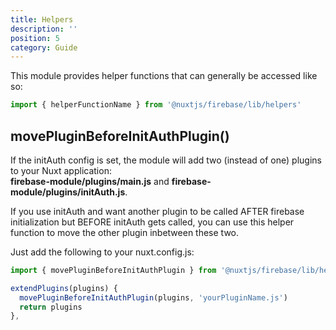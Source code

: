 ```yaml
---
title: Helpers
description: ''
position: 5
category: Guide
---
```


This module provides helper functions that can generally be accessed like so:

```js
import { helperFunctionName } from '@nuxtjs/firebase/lib/helpers'
```

## movePluginBeforeInitAuthPlugin()

If the initAuth config is set, the module will add two (instead of one) plugins to your Nuxt application:  
**firebase-module/plugins/main.js** and **firebase-module/plugins/initAuth.js**.

If you use initAuth and want another plugin to be called AFTER firebase initialization but BEFORE initAuth gets called, you can use this helper function to move the other plugin inbetween these two.

Just add the following to your nuxt.config.js:

```js
import { movePluginBeforeInitAuthPlugin } from '@nuxtjs/firebase/lib/helpers'

extendPlugins(plugins) {
  movePluginBeforeInitAuthPlugin(plugins, 'yourPluginName.js')
  return plugins
},
```
